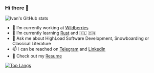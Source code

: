 ### Hi there 👋
![Ivan's GitHub stats](https://github-readme-stats.vercel.app/api?username=ikashilov&count_private=true&show_icons=true)

- 🔭 I’m currently working at [Wildberries](https://us.wildberries.ru)
- 🌱 I’m currently learning [Rust](https://doc.rust-lang.org/book/title-page.html) and 🇮🇱 🇨🇳
- 💬 Ask me about HighLoad Software Development, Snowboarding or Classical Literature
- 📫 I can be reached on [Telegram](https://t.me/ikashilov) and [LinkedIn](https://www.linkedin.com/in/ikashilov/)
- :bookmark_tabs: Check out my [Resume](https://ikashilov.github.io/)

[![Top Langs](https://github-readme-stats.vercel.app/api/top-langs/?username=ikashilov&layout=compacta&exclude_repo=ikashilov.github.io)](https://github.com/anuraghazra/github-readme-stats)
